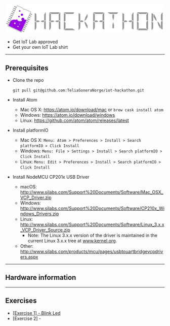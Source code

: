 ![TeliaNextIotLabHackathon](img/TeliaNextIoTLab.png?raw=true)


* Get IoT Lab approved
* Get your own IoT Lab shirt

---

## Prerequisites
* Clone the repo

    ```git pull git@github.com:TeliaSoneraNorge/iot-hackathon.git```

* Install Atom
    * Mac OS X: https://atom.io/download/mac or `brew cask install atom`
    * Windows: https://atom.io/download/windows
    * Linux: https://github.com/atom/atom/releases/latest

* Install platformIO
    * Mac OS X: `Menu: Atom > Preferences > Install > Search platformIO > Click Install`
    * Windows: `Menu: File > Settings > Install > Search platformIO > Click Install`
    * Linux: `Menu: Edit > Preferences > Install > Search platformIO > Click Install`
        
* Install NodeMCU CP201x USB Driver
    * macOS: http://www.silabs.com/Support%20Documents/Software/Mac_OSX_VCP_Driver.zip
    * Windows: http://www.silabs.com/Support%20Documents/Software/CP210x_Windows_Drivers.zip
    * Linux: http://www.silabs.com/Support%20Documents/Software/Linux_3.x.x_VCP_Driver_Source.zip
        * Note: The Linux 3.x.x version of the driver is maintained in the current Linux 3.x.x tree at www.kernel.org.
    * Other: http://www.silabs.com/products/mcu/pages/usbtouartbridgevcpdrivers.aspx
---

## Hardware information

---

## Exercises

* [[Exercise 1] - Blink Led](doc/exercise/1-blink/README.md)
* [Exercise 2] - 